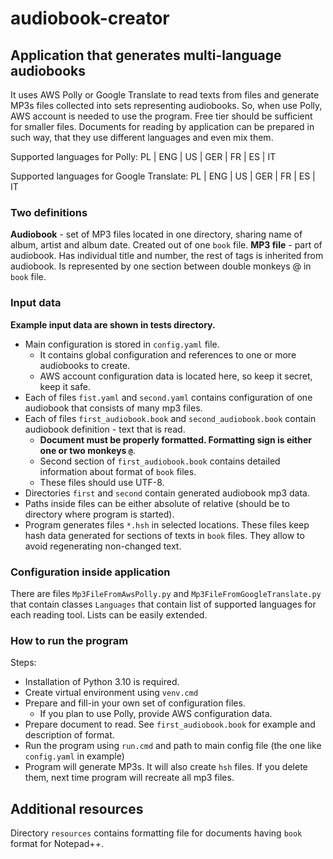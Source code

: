 # audiobook-creator

## Application that generates multi-language audiobooks

It uses AWS Polly or Google Translate to read texts from files and generate MP3s files collected into sets representing audiobooks.
So, when use Polly, AWS account is needed to use the program. Free tier should be sufficient for smaller files.
Documents for reading by application can be prepared in such way, that they use different languages and even mix them.

Supported languages for Polly: PL | ENG | US | GER | FR | ES | IT

Supported languages for Google Translate:  PL | ENG | US | GER | FR | ES | IT

### Two definitions 

**Audiobook** - set of MP3 files located in one directory, sharing name of album, artist and album date. Created out of one `book` file.
**MP3 file** - part of audiobook. Has individual title and number, the rest of tags is inherited from audiobook. Is represented by one section between double monkeys @ in `book` file.

### Input data

**Example input data are shown in tests directory.**
+ Main configuration is stored in `config.yaml` file. 
  + It contains global configuration and references to one or more audiobooks to create.
  + AWS account configuration data is located here, so keep it secret, keep it safe.
+ Each of files `fist.yaml` and `second.yaml` contains configuration of one audiobook that consists of many mp3 files.
+ Each of files `first_audiobook.book` and `second_audiobook.book` contain audiobook definition - text that is read. 
  + **Document must be properly formatted. Formatting sign is either one or two monkeys `@`**.
  + Second section of `first_audiobook.book` contains detailed information about format of `book` files.
  + These files should use UTF-8.
+ Directories `first` and `second` contain generated audiobook mp3 data.
+ Paths inside files can be either absolute of relative (should be to directory where program is started). 
+ Program generates files `*.hsh` in selected locations. These files keep hash data generated for sections of texts in `book` files. They allow to avoid regenerating non-changed text.

### Configuration inside application

There are files `Mp3FileFromAwsPolly.py` and `Mp3FileFromGoogleTranslate.py` that contain classes `Languages` that contain list of supported languages for each reading tool. Lists can be easily extended.

### How to run the program

Steps:
+ Installation of Python 3.10 is required.
+ Create virtual environment using `venv.cmd`
+ Prepare and fill-in your own set of configuration files.
  + If you plan to use Polly, provide AWS configuration data.
+ Prepare document to read. See `first_audiobook.book` for example and description of format.
+ Run the program using `run.cmd` and path to main config file (the one like `config.yaml` in example)
+ Program will generate MP3s. It will also create `hsh` files. If you delete them, next time program will recreate all mp3 files.

## Additional resources

Directory `resources` contains formatting file for documents having `book` format for Notepad++.

